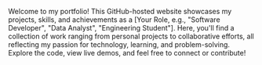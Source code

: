 Welcome to my portfolio! This GitHub-hosted website showcases my projects, skills, and achievements as a [Your Role, e.g., "Software Developer", "Data Analyst", "Engineering Student"]. Here, you'll find a collection of work ranging from personal projects to collaborative efforts, all reflecting my passion for technology, learning, and problem-solving. Explore the code, view live demos, and feel free to connect or contribute!

